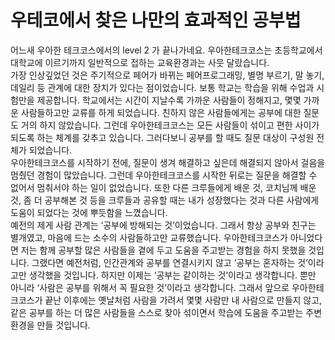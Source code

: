   # 우테코에서 찾은 나만의 효과적인 공부법
  
  어느새 우아한 테크코스에서의 level 2 가 끝나가네요. 우아한테크코스는 초등학교에서 대학교에 이르기까지 일반적으로 접하는 교육환경과는 사뭇 달랐습니다.  
  가장 인상깊었던 것은 주기적으로 페어가 바뀌는 페어프로그래밍, 별명 부르기, 말 놓기, 데일리 등 관계에 대한 장치가 있다는 점이었습니다. 보통 학교는 학습을 위해 수업과 시험만을 제공합니다. 학교에서는 시간이 지날수록 가까운 사람들이 정해지고, 몇몇 가까운 사람들하고만 교류를 하게 되었습니다. 친하지 않은 사람들에게는 공부에 대한 질문도 거의 하지 않았습니다. 그런데 우아한테크코스는 모든 사람들이 섞이고 편한 사이가 되도록 하는 체계를 갖추고 있습니다. 그러다보니 공부를 할 때도 질문 대상이 구성원 전체가 되었습니다.  
  우아한테크코스를 시작하기 전에, 질문이 생겨 해결하고 싶은데 해결되지 않아서 걸음을 멈췄던 경험이 많았습니다. 그런데 우아한테크코스를 시작한 뒤로는 질문을 해결할 수 없어서 멈춰서야 하는 일이 없었습니다. 또한 다른 크루들에게 배운 것, 코치님께 배운 것, 좀 더 공부해본 것 등을 크루들과 공유할 때는 내가 성장했다는 것과 다른 사람에게 도움이 되었다는 것에 뿌듯함을 느꼈습니다.  
  예전의 제게 사람 관계는 ‘공부에 방해되는 것’이었습니다. 그래서 항상 공부와 친구는 별개였고, 마음에 드는 소수의 사람들하고만 교류했습니다. 우아한테크코스가 아니었다면 저는 함께 공부할 많은 사람들을 곁에 두고 도움을 주고받는 경험을 하지 못했을 것입니다. 그랬다면 예전처럼, 인간관계와 공부를 연결시키지 않고 ‘공부는 혼자하는 것’이라고만 생각했을 것입니다. 하지만 이제는 ‘공부는 같이하는 것’이라고 생각합니다. 뿐만 아니라 ‘사람은 공부를 위해서 꼭 필요한 것’이라고 생각합니다. 그래서 앞으로 우아한테크코스가 끝난 이후에는 옛날처럼 사람을 가려서 몇몇 사람만 내 사람으로 만들지 않고, 같은 공부를 하는 더 많은 사람들을 스스로 찾아 섞이면서 학습에 도움을 주고받는 주변환경을 만들 것입니다.  
